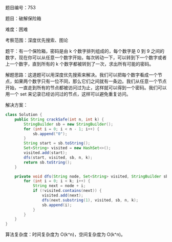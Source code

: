 题目编号：753

题目：破解保险箱

难度：困难

考察范围：深度优先搜索、图论

题干：有一个保险箱，密码是由 k 个数字排列组成的，每个数字是 0 到 9 之间的数字，现在你可以从任意一个数字开始，每次转动一下，可以转到下一个数字或者上一个数字，直到所有的 k 个数字都被转到了一次，求出所有可能的密码。

解题思路：这道题可以用深度优先搜索来解决。我们可以把每个数字看成一个节点，如果两个数字只有一位不同，那么它们之间就有一条边。我们从任意一个节点开始，一直走到所有的节点都被访问过为止，这样就可以得到一个密码。我们可以用一个 set 来记录已经访问过的节点，这样可以避免重复访问。

解决方案：

```java
class Solution {
    public String crackSafe(int n, int k) {
        StringBuilder sb = new StringBuilder();
        for (int i = 0; i < n - 1; i++) {
            sb.append("0");
        }
        String start = sb.toString();
        Set<String> visited = new HashSet<>();
        visited.add(start);
        dfs(start, visited, sb, n, k);
        return sb.toString();
    }

    private void dfs(String node, Set<String> visited, StringBuilder sb, int n, int k) {
        for (int i = 0; i < k; i++) {
            String next = node + i;
            if (!visited.contains(next)) {
                visited.add(next);
                dfs(next.substring(1), visited, sb, n, k);
                sb.append(i);
            }
        }
    }
}
```

算法复杂度：时间复杂度为 O(k^n)，空间复杂度为 O(k^n)。